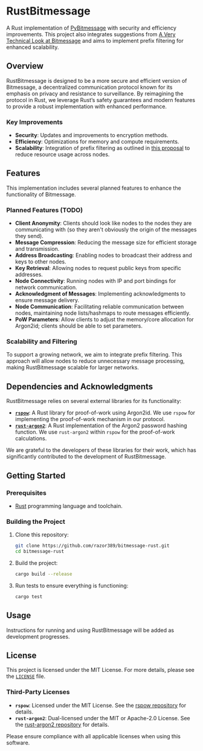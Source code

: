 # RustBitmessage

A Rust implementation of [PyBitmessage](https://github.com/Bitmessage/PyBitmessage) with security and efficiency improvements. This project also integrates suggestions from [A Very Technical Look at Bitmessage](https://zolagonano.github.io/blog/posts/a-very-technical-look-at-bitmessage) and aims to implement prefix filtering for enhanced scalability.

## Overview

RustBitmessage is designed to be a more secure and efficient version of Bitmessage, a decentralized communication protocol known for its emphasis on privacy and resistance to surveillance. By reimagining the protocol in Rust, we leverage Rust’s safety guarantees and modern features to provide a robust implementation with enhanced performance.

### Key Improvements

- **Security**: Updates and improvements to encryption methods.
- **Efficiency**: Optimizations for memory and compute requirements.
- **Scalability**: Integration of prefix filtering as outlined in [this proposal](https://wiki.bitmessage.org/index.php/Scalability_through_Prefix_Filtering) to reduce resource usage across nodes.

## Features

This implementation includes several planned features to enhance the functionality of Bitmessage.

### Planned Features (TODO)

- **Client Anonymity**: Clients should look like nodes to the nodes they are communicating with (so they aren't obviously the origin of the messages they send).
- **Message Compression**: Reducing the message size for efficient storage and transmission.
- **Address Broadcasting**: Enabling nodes to broadcast their address and keys to other nodes.
- **Key Retrieval**: Allowing nodes to request public keys from specific addresses.
- **Node Connectivity**: Running nodes with IP and port bindings for network communication.
- **Acknowledgment of Messages**: Implementing acknowledgments to ensure message delivery.
- **Node Communication**: Facilitating reliable communication between nodes, maintaining node lists/hashmaps to route messages efficiently.
- **PoW Parameters**: Allow clients to adjust the memory/core allocation for Argon2id; clients should be able to set parameters.

### Scalability and Filtering

To support a growing network, we aim to integrate prefix filtering. This approach will allow nodes to reduce unnecessary message processing, making RustBitmessage scalable for larger networks.

## Dependencies and Acknowledgments

RustBitmessage relies on several external libraries for its functionality:

- **[`rspow`](https://github.com/zolagonano/rspow)**: A Rust library for proof-of-work using Argon2id. We use `rspow` for implementing the proof-of-work mechanism in our protocol.
- **[`rust-argon2`](https://github.com/sru-systems/rust-argon2)**: A Rust implementation of the Argon2 password hashing function. We use `rust-argon2` within `rspow` for the proof-of-work calculations.

We are grateful to the developers of these libraries for their work, which has significantly contributed to the development of RustBitmessage.

## Getting Started

### Prerequisites

- [Rust](https://www.rust-lang.org/) programming language and toolchain.

### Building the Project

1. Clone this repository:

   ```bash
   git clone https://github.com/razor389/bitmessage-rust.git
   cd bitmessage-rust
   ```

2. Build the project:

   ```bash
   cargo build --release
   ```

3. Run tests to ensure everything is functioning:

   ```bash
   cargo test
   ```

## Usage

Instructions for running and using RustBitmessage will be added as development progresses.

## License

This project is licensed under the MIT License. For more details, please see the [`LICENSE`](./LICENSE) file.

### Third-Party Licenses

- **`rspow`**: Licensed under the MIT License. See the [rspow repository](https://github.com/zolagonano/rspow) for details.
- **`rust-argon2`**: Dual-licensed under the MIT or Apache-2.0 License. See the [rust-argon2 repository](https://github.com/sru-systems/rust-argon2) for details.

Please ensure compliance with all applicable licenses when using this software.


